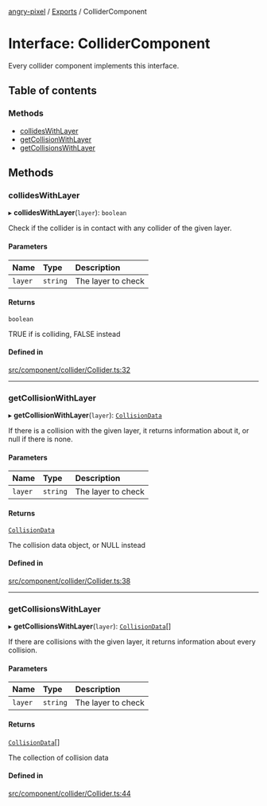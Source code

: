 [angry-pixel](../README.md) / [Exports](../modules.md) / ColliderComponent

# Interface: ColliderComponent

Every collider component implements this interface.

## Table of contents

### Methods

- [collidesWithLayer](ColliderComponent.md#collideswithlayer)
- [getCollisionWithLayer](ColliderComponent.md#getcollisionwithlayer)
- [getCollisionsWithLayer](ColliderComponent.md#getcollisionswithlayer)

## Methods

### collidesWithLayer

▸ **collidesWithLayer**(`layer`): `boolean`

Check if the collider is in contact with any collider of the given layer.

#### Parameters

| Name | Type | Description |
| :------ | :------ | :------ |
| `layer` | `string` | The layer to check |

#### Returns

`boolean`

TRUE if is colliding, FALSE instead

#### Defined in

[src/component/collider/Collider.ts:32](https://github.com/angry-pixel-studio/angry-pixel-engine/blob/88e4d4a/src/component/collider/Collider.ts#L32)

___

### getCollisionWithLayer

▸ **getCollisionWithLayer**(`layer`): [`CollisionData`](CollisionData.md)

If there is a collision with the given layer, it returns information about it, or null if there is none.

#### Parameters

| Name | Type | Description |
| :------ | :------ | :------ |
| `layer` | `string` | The layer to check |

#### Returns

[`CollisionData`](CollisionData.md)

The collision data object, or NULL instead

#### Defined in

[src/component/collider/Collider.ts:38](https://github.com/angry-pixel-studio/angry-pixel-engine/blob/88e4d4a/src/component/collider/Collider.ts#L38)

___

### getCollisionsWithLayer

▸ **getCollisionsWithLayer**(`layer`): [`CollisionData`](CollisionData.md)[]

If there are collisions with the given layer, it returns information about every collision.

#### Parameters

| Name | Type | Description |
| :------ | :------ | :------ |
| `layer` | `string` | The layer to check |

#### Returns

[`CollisionData`](CollisionData.md)[]

The collection of collision data

#### Defined in

[src/component/collider/Collider.ts:44](https://github.com/angry-pixel-studio/angry-pixel-engine/blob/88e4d4a/src/component/collider/Collider.ts#L44)
